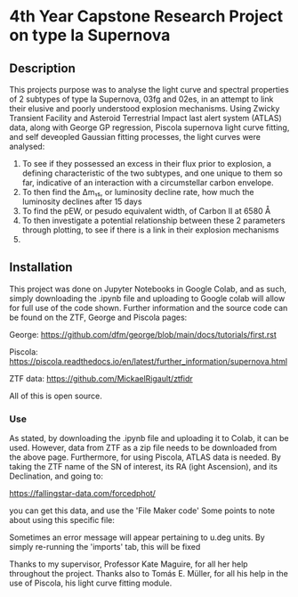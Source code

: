 # 4th Year Capstone Research Project on type Ia Supernova

## Description
This projects purpose was to analyse the light curve and spectral properties of 2 subtypes of type Ia Supernova, 03fg and 02es, in an attempt to link their elusive and poorly understood explosion mechanisms.
Using Zwicky Transient Facility and Asteroid Terrestrial Impact last alert system (ATLAS) data, along with George GP regression, Piscola supernova light curve fitting, and self deveopled Gaussian fitting 
processes, the light curves were analysed:

1) To see if they possessed an excess in their flux prior to explosion, a defining characteristic of the two subtypes, and one unique to them so far,
   indicative of an interaction with a circumstellar carbon envelope.
2) To then find the Δm₁₅, or luminosity decline rate, how much the luminosity declines after 15 days
3) To find the pEW, or pesudo equivalent width, of Carbon II at 6580 Å
4) To then investigate a potential relationship between these 2 parameters through plotting, to see if there is a link in their explosion mechanisms
5) 
## Installation
This project was done on Jupyter Notebooks in Google Colab, and as such, simply downloading the .ipynb file and uploading to Google colab will allow for full use of the code shown. Further 
information and the source code can be found on the ZTF, George and Piscola pages:

George: https://github.com/dfm/george/blob/main/docs/tutorials/first.rst

Piscola: https://piscola.readthedocs.io/en/latest/further_information/supernova.html

ZTF data: https://github.com/MickaelRigault/ztfidr

All of this is open source.

### Use
As stated, by downloading the .ipynb file and uploading it to Colab, it can be used. However, data from ZTF as a zip file needs to be downloaded from the above page.
Furthermore, for using Piscola, ATLAS data is needed. By taking the ZTF name of the SN of interest, its RA (ight Ascension), and its Declination, and going to:

https://fallingstar-data.com/forcedphot/

you can get this data, and use the 'File Maker code'
Some points to note about using this specific file:

Sometimes an error message will appear pertaining to u.deg units. By simply re-running the 'imports' tab, this will be fixed
 

Thanks to my supervisor, Professor Kate Maguire, for all her help throughout the project. Thanks also to Tomás E. Müller, for all his help in the use of Piscola, his light curve fitting module.
